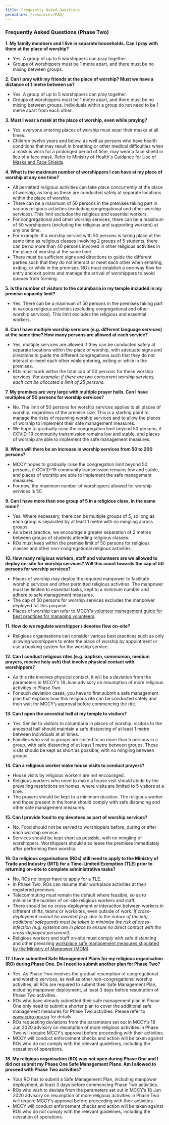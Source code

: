 ```yaml
---
title: Frequently Asked Questions
permalink: /resources/FAQ/
---
```


### Frequently Asked Questions (Phase Two)

**1. My family members and I live in separate households. Can I pray with them at the place of worship?**
  * Yes. A group of up to 5 worshippers can pray together.
  * Groups of worshippers must be 1 metre apart, and there must be no mixing between groups.

**2. Can I pray with my friends at the place of worship? Must we have a distance of 1 metre between us?**
  * Yes. A group of up to 5 worshippers can pray together.
  * Groups of worshippers must be 1 metre apart, and there must be no mixing between groups. Individuals within a group do not need to be 1 metre apart from each other. 
  
**3. Must I wear a mask at the place of worship, even while praying?**
  * Yes, everyone entering places of worship must wear their masks at all times.
  * Children twelve years and below, as well as persons who have health conditions that may result in breathing or other medical difficulties when a mask is worn for a prolonged period of time, may wear a face shield in lieu of a face mask. Refer to Ministry of Health's [Guidance for Use of Masks and Face Shields](https://www.moh.gov.sg/news-highlights/details/guidance-for-use-of-masks-and-face-shields).
  
**4. What is the maximum number of worshippers I can have at my place of worship at any one time?**
  * All permitted religious activities can take place concurrently at the place of worship, as long as these are conducted safely at separate locations within the place of worship. 
  * There can be a maximum of 50 persons in the premises taking part in various religious activities (excluding congregational and other worship services). This limit excludes the religious and essential workers. 
  * For congregational and other worship services, there can be a maximum of 50 worshippers (excluding the religious and supporting workers) at any one time.
  * For example: If a worship service with 50 persons is taking place at the same time as religious classes involving 2 groups of 5 students, there can be no more than 40 persons involved in other religious activities in the place of worship at the same time.
  * There must be sufficient signs and directions to guide the different parties such that they do not interact or meet each other when entering, exiting, or while in the premises. ROs must establish a one-way flow for entry and exit points and manage the arrival of worshippers to avoid queues from forming. 

**5. Is the number of visitors to the columbaria in my temple included in my premise capacity limit?**
  *	Yes. There can be a maximum of 50 persons in the premises taking part in various religious activities (excluding congregational and other worship services). This limit excludes the religious and essential workers. 

**6. Can I have multiple worship services (e.g. different language services) at the same time? How many persons are allowed at each service?**
  * Yes, multiple services are allowed if they can be conducted safely at separate locations within the place of worship, with adequate signs and directions to guide the different congregations such that they do not interact or meet each other while entering, exiting or while in the premises. 
  * ROs must work within the total cap of 50 persons for these worship services. _For example: if there are two concurrent worship services, each can be allocated a limit of 25 persons._
  
**7. My premises are very large with multiple prayer halls. Can I have multiples of 50 persons for worship services?**
  * No. The limit of 50 persons for worship services applies to all places of worship, regardless of the premise size. This is a starting point to manage the risks of resuming worship services and to allow the places of worship to implement their safe management measures.
  * We hope to gradually raise the congregation limit beyond 50 persons, if COVID-19 community transmission remains low and stable, and places of worship are able to implement the safe management measures.  

**8. When will there be an increase in worship services from 50 to 200 persons?**
  * MCCY hopes to gradually raise the congregation limit beyond 50 persons, if COVID-19 community transmission remains low and stable, and places of worship are able to implement the safe management measures.  
  * For now, the maximum number of worshippers allowed for worship services is 50.

**9. Can I have more than one group of 5 in a religious class, in the same room?**
  * Yes. Where necessary, there can be multiple groups of 5, so long as each group is separated by at least 1 metre with no mingling across groups.  
  * As a best practice, we encourage a greater separation of 2 metres between groups of students attending religious classes.
  * ROs must keep within the premise limit of 50 persons for religious classes and other non-congregational religious activities.

**10. How many religious workers, staff and volunteers are we allowed to deploy on-site for worship services? Will this count towards the cap of 50 persons for worship services?**
  * Places of worship may deploy the required manpower to facilitate worship services and other permitted religious activities. The manpower must be limited to essential tasks, kept to a minimum number and adhere to safe management measures. 
  * The cap of 50 persons for worship services excludes the manpower deployed for this purpose.
  * Places of worship can refer to MCCY’s [volunteer management guide for best practices for managing volunteers](https://www.mccy.gov.sg/about-us/news-and-resources/press-statements/2020/jun/Guidelines-for-volunteer-management-during-covid19-pandemic-2).

**11. How do we regulate worshipper / devotee flow on-site?**
  * Religious organisations can consider various best practices such as only allowing worshippers to enter the place of worship by appointment or use a booking system for the worship service. 
  
**12. Can I conduct religious rites (e.g. baptism, communion, medium prayers, receive holy ash) that involve physical contact with worshippers?**
  * As this rite involves physical contact, it will be a deviation from the parameters in MCCY’s 18 June advisory on resumption of more religious activities in Phase Two. 
  * For such deviation cases, you have to first submit a safe management plan that explains how this religious rite can be conducted safely and then wait for MCCY’s approval before commencing the rite.  

**13. Can I open the ancestral hall at my temple to visitors?**
  * Yes. Similar to visitors to columbaria in places of worship, visitors to the ancestral hall should maintain a safe distancing of at least 1 metre between individuals at all times. 
  * Families who visit in groups are limited to no more than 5 persons in a group, with safe distancing of at least 1 metre between groups. These visits should be kept as short as possible, with no mingling between groups

**14. Can a religious worker make house visits to conduct prayers?**
  * House visits by religious workers are not encouraged. 
  * Religious workers who need to make a house visit should abide by the prevailing restrictions on homes, where visits are limited to 5 visitors at a time. 
  * The prayers should be kept to a minimum duration. The religious worker and those present in the home should comply with safe distancing and other safe management measures.

**15. Can I provide food to my devotees as part of worship services?**
  * No. Food should not be served to worshippers before, during or after each worship service. 
  * Services should be kept short as possible, with no mingling of worshippers. Worshippers should also leave the premises immediately after performing their worship. 
  
**16. Do religious organisations (ROs) still need to apply to the Ministry of Trade and Industry (MTI) for a Time-Limited Exemption (TLE) prior to returning on-site to complete administrative tasks?**
  * No, ROs no longer have to apply for a TLE. 
  * In Phase Two, ROs can resume their workplace activities at their registered premises. 
  * Telecommuting must remain the default where feasible, so as to minimise the number of on-site religious workers and staff. 
  * There should be no cross-deployment or interaction between workers in different shifts, teams or worksites, even outside of work. _If cross-deployment cannot be avoided (e.g. due to the nature of the job), additional safeguards must be taken to minimise the risk of cross-infection (e.g. systems are in place to ensure no direct contact with the cross-deployed personnel)._
  * Religious workers and staff on-site must comply with safe distancing and other prevailing [workplace safe management measures stipulated by the Ministry of Manpower (MOM)](https://www.mom.gov.sg/covid-19/requirements-for-safe-management-measures).  

**17. I have submitted Safe Management Plans for my religious organisation (RO) during Phase One. Do I need to submit another plan for Phase Two?**
  * Yes. As Phase Two involves the gradual resumption of congregational and worship services, as well as other non-congregational worship activities, all ROs are required to submit their Safe Management Plan, including manpower deployment, at least 3 days before resumption of Phase Two activities. 
  * ROs who have already submitted their safe management plan in Phase One only need to submit a shorter plan to cover the additional safe management measures for Phase Two activities. Please refer to www.cpro.gov.sg for details. 
  * ROs requesting deviations from the parameters set out in MCCY’s 18 Jun 2020 advisory on resumption of more religious activities in Phase Two will require MCCY’s approval before proceeding with their activities. 
  * MCCY will conduct enforcement checks and action will be taken against ROs who do not comply with the relevant guidelines, including the cessation of operations. 
  
**18. My religious organisation (RO) was not open during Phase One and I did not submit my Phase One Safe Management Plans. Am I allowed to proceed with Phase Two activities?**
  * Your RO has to submit a Safe Management Plan, including manpower deployment, at least 3 days before commencing Phase Two activities. 
  * ROs who wish to deviate from the parameters set out in MCCY’s 18 Jun 2020 advisory on resumption of more religious activities in Phase Two will require MCCY’s approval before proceeding with their activities. 
  * MCCY will conduct enforcement checks and action will be taken against ROs who do not comply with the relevant guidelines, including the cessation of operations. 

